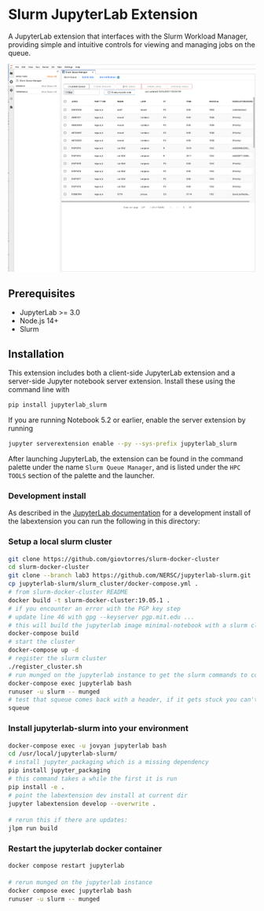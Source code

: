 # Slurm JupyterLab Extension

A JupyterLab extension that interfaces with the Slurm Workload Manager, 
providing simple and intuitive controls for viewing and managing jobs on the queue.

![Slurm Extension](./docs/images/slurm.png)

## Prerequisites

* JupyterLab >= 3.0
* Node.js 14+
* Slurm


## Installation

This extension includes both a client-side JupyterLab extension and a server-side
Jupyter notebook server extension. Install these using the command line with

```bash
pip install jupyterlab_slurm
```

If you are running Notebook 5.2 or earlier, enable the server extension by running

```bash
jupyter serverextension enable --py --sys-prefix jupyterlab_slurm
```

After launching JupyterLab, the extension can be found in the command palette under
the name ```Slurm Queue Manager```, and is listed under the ```HPC TOOLS``` section
of the palette and the launcher.


### Development install

As described in the [JupyterLab documentation](https://jupyterlab.readthedocs.io/en/stable/developer/extension_dev.html#extension-authoring) for a development install of the labextension you can run the following in this directory:

### Setup a local slurm cluster

```bash
git clone https://github.com/giovtorres/slurm-docker-cluster
cd slurm-docker-cluster
git clone --branch lab3 https://github.com/NERSC/jupyterlab-slurm.git
cp jupyterlab-slurm/slurm_cluster/docker-compose.yml .
# from slurm-docker-cluster README
docker build -t slurm-docker-cluster:19.05.1 .
# if you encounter an error with the PGP key step
# update line 46 with gpg --keyserver pgp.mit.edu ...
# this will build the jupyterlab image minimal-notebook with a slurm client
docker-compose build
# start the cluster
docker-compose up -d
# register the slurm cluster
./register_cluster.sh
# run munged on the jupyterlab instance to get the slurm commands to connect
docker-compose exec jupyterlab bash
runuser -u slurm -- munged
# test that squeue comes back with a header, if it gets stuck you can't connect
squeue
```

### Install jupyterlab-slurm into your environment

```bash
docker-compose exec -u jovyan jupyterlab bash
cd /usr/local/jupyterlab-slurm/
# install jupyter_packaging which is a missing dependency
pip install jupyter_packaging
# this command takes a while the first it is run
pip install -e .
# point the labextension dev install at current dir
jupyter labextension develop --overwrite .

# rerun this if there are updates:
jlpm run build
```

### Restart the jupyterlab docker container
```bash
docker compose restart jupyterlab

# rerun munged on the jupyterlab instance
docker compose exec jupyterlab bash
runuser -u slurm -- munged
```